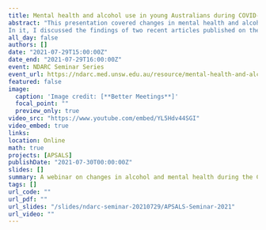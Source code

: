```yaml
---
title: Mental health and alcohol use in young Australians during COVID-19
abstract: "This presentation covered changes in mental health and alcohol-related harm for young Australians during COVID-19.
In it, I discussed the findings of two recent articles published on the Australian Parental Supply of Alcohol Longitudinal Study (APSALS) cohort, on changes in mental health and alcohol use/harms during the COVID-19 restrictions in mid 2020."
all_day: false
authors: []
date: "2021-07-29T15:00:00Z"
date_end: "2021-07-29T16:00:00Z"
event: NDARC Seminar Series
event_url: https://ndarc.med.unsw.edu.au/resource/mental-health-and-alcohol-use-young-australians-during-covid-19
featured: false
image:
  caption: 'Image credit: [**Better Meetings**]'
  focal_point: ""
  preview_only: true
video_src: "https://www.youtube.com/embed/YL5Hdv44SGI"
video_embed: true
links:
location: Online
math: true
projects: [APSALS]
publishDate: "2021-07-30T00:00:00Z"
slides: []
summary: A webinar on changes in alcohol and mental health during the COVID-19 restrictions.
tags: []
url_code: ""
url_pdf: ""
url_slides: "/slides/ndarc-seminar-20210729/APSALS-Seminar-2021"
url_video: ""
---
```

